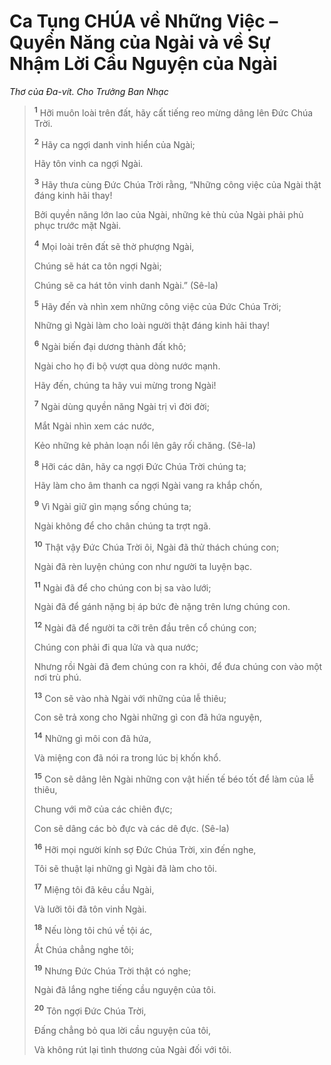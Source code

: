 # Ca Tụng **CHÚA** về Những Việc – Quyền Năng của Ngài và về Sự Nhậm Lời Cầu Nguyện của Ngài
*Thơ của Đa-vít. Cho Trưởng Ban Nhạc*

> <sup><b>1</b></sup> Hỡi muôn loài trên đất, hãy cất tiếng reo mừng dâng lên Đức Chúa Trời.
>
> <sup><b>2</b></sup> Hãy ca ngợi danh vinh hiển của Ngài;
>
> Hãy tôn vinh ca ngợi Ngài.
>
> <sup><b>3</b></sup> Hãy thưa cùng Đức Chúa Trời rằng, “Những công việc của Ngài thật đáng kinh hãi thay!
>
> Bởi quyền năng lớn lao của Ngài, những kẻ thù của Ngài phải phủ phục trước mặt Ngài.
>
> <sup><b>4</b></sup> Mọi loài trên đất sẽ thờ phượng Ngài,
>
> Chúng sẽ hát ca tôn ngợi Ngài;
>
> Chúng sẽ ca hát tôn vinh danh Ngài.” (Sê-la)
>
> <sup><b>5</b></sup> Hãy đến và nhìn xem những công việc của Đức Chúa Trời;
>
> Những gì Ngài làm cho loài người thật đáng kinh hãi thay!
>
> <sup><b>6</b></sup> Ngài biến đại dương thành đất khô;
>
> Ngài cho họ đi bộ vượt qua dòng nước mạnh.
>
> Hãy đến, chúng ta hãy vui mừng trong Ngài!
>
> <sup><b>7</b></sup> Ngài dùng quyền năng Ngài trị vì đời đời;
>
> Mắt Ngài nhìn xem các nước,
>
> Kẻo những kẻ phản loạn nổi lên gây rối chăng. (Sê-la)
>
> <sup><b>8</b></sup> Hỡi các dân, hãy ca ngợi Đức Chúa Trời chúng ta;
>
> Hãy làm cho âm thanh ca ngợi Ngài vang ra khắp chốn,
>
> <sup><b>9</b></sup> Vì Ngài giữ gìn mạng sống chúng ta;
>
> Ngài không để cho chân chúng ta trợt ngã.
>
> <sup><b>10</b></sup> Thật vậy Đức Chúa Trời ôi, Ngài đã thử thách chúng con;
>
> Ngài đã rèn luyện chúng con như người ta luyện bạc.
>
> <sup><b>11</b></sup> Ngài đã để cho chúng con bị sa vào lưới;
>
> Ngài đã để gánh nặng bị áp bức đè nặng trên lưng chúng con.
>
> <sup><b>12</b></sup> Ngài đã để người ta cỡi trên đầu trên cổ chúng con;
>
> Chúng con phải đi qua lửa và qua nước;
>
> Nhưng rồi Ngài đã đem chúng con ra khỏi, để đưa chúng con vào một nơi trù phú.
>
> <sup><b>13</b></sup> Con sẽ vào nhà Ngài với những của lễ thiêu;
>
> Con sẽ trả xong cho Ngài những gì con đã hứa nguyện,
>
> <sup><b>14</b></sup> Những gì môi con đã hứa,
>
> Và miệng con đã nói ra trong lúc bị khốn khổ.
>
> <sup><b>15</b></sup> Con sẽ dâng lên Ngài những con vật hiến tế béo tốt để làm của lễ thiêu,
>
> Chung với mỡ của các chiên đực;
>
> Con sẽ dâng các bò đực và các dê đực. (Sê-la)
>
> <sup><b>16</b></sup> Hỡi mọi người kính sợ Đức Chúa Trời, xin đến nghe,
>
> Tôi sẽ thuật lại những gì Ngài đã làm cho tôi.
>
> <sup><b>17</b></sup> Miệng tôi đã kêu cầu Ngài,
>
> Và lưỡi tôi đã tôn vinh Ngài.
>
> <sup><b>18</b></sup> Nếu lòng tôi chú về tội ác,
>
> Ắt Chúa chẳng nghe tôi;
>
> <sup><b>19</b></sup> Nhưng Đức Chúa Trời thật có nghe;
>
> Ngài đã lắng nghe tiếng cầu nguyện của tôi.
>
> <sup><b>20</b></sup> Tôn ngợi Đức Chúa Trời,
>
> Đấng chẳng bỏ qua lời cầu nguyện của tôi,
>
> Và không rút lại tình thương của Ngài đối với tôi.